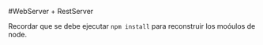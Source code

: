 #WebServer + RestServer

Recordar que se debe ejecutar ```npm install``` para reconstruir los moóulos de node.

